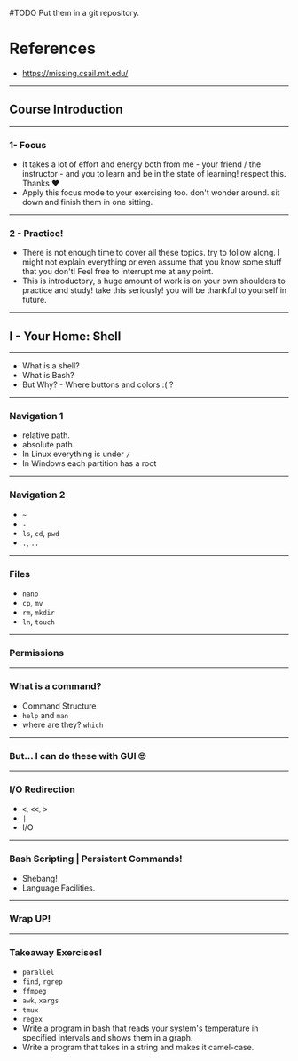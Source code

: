 #TODO Put them in a git repository.
# References
- https://missing.csail.mit.edu/
---
## Course Introduction
---
### 1- Focus
- It takes a lot of effort and energy both from me - your friend / the instructor - and you to learn and be in the state of learning! respect this. Thanks ❤️
- Apply this focus mode to your exercising too. don't wonder around. sit down and finish them in one sitting.
---
### 2 - Practice!
- There is not enough time to cover all these topics. try to follow along. I might not explain everything or even assume that you know some stuff that you don't! Feel free to interrupt me at any point.
- This is introductory, a huge amount of work is on your own shoulders to practice and study! take this seriously! you will be thankful to yourself in future.
---
## I - Your Home: Shell
---
- What is a shell?
- What is Bash?
- But Why? - Where buttons and colors :( ?
--- 
### Navigation 1
- relative path.
- absolute path.
- In Linux everything is under `/`
- In Windows each partition has a root
---
### Navigation 2
- `~`
- `-`
- `ls`, `cd`, `pwd`
- `.`, `..`
---
### Files
- `nano`
- `cp`, `mv`
- `rm`, `mkdir`
- `ln`, `touch`
---
### Permissions
---
### What is a command?
- Command Structure
 - `help` and `man`
- where are they? `which`
---
### But... I can do these with GUI 🙄
---
### I/O Redirection
- `<`, `<<`, `>`
- `|`
- I/O
---
### Bash Scripting | Persistent Commands!
- Shebang!
- Language Facilities.
---
### Wrap UP!
---
### Takeaway Exercises!
- `parallel`
- `find`, `rgrep`
- `ffmpeg`
- `awk`, `xargs`
- `tmux`
- `regex`
- Write a program in bash that reads your system's temperature in specified intervals and shows them in a graph.
- Write a program that takes in a string and makes it camel-case.
